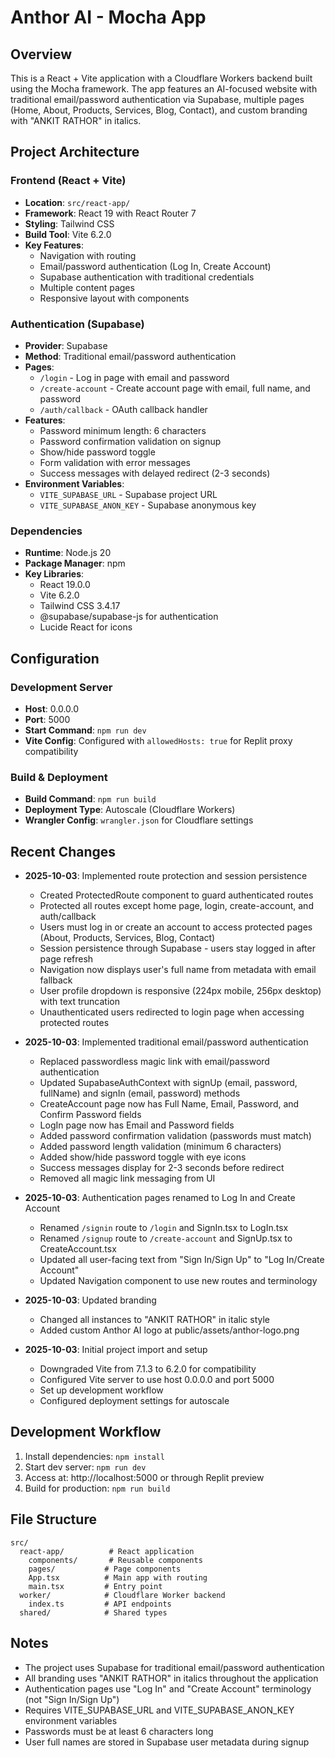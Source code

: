 # Anthor AI - Mocha App

## Overview
This is a React + Vite application with a Cloudflare Workers backend built using the Mocha framework. The app features an AI-focused website with traditional email/password authentication via Supabase, multiple pages (Home, About, Products, Services, Blog, Contact), and custom branding with "ANKIT RATHOR" in italics.

## Project Architecture

### Frontend (React + Vite)
- **Location**: `src/react-app/`
- **Framework**: React 19 with React Router 7
- **Styling**: Tailwind CSS
- **Build Tool**: Vite 6.2.0
- **Key Features**:
  - Navigation with routing
  - Email/password authentication (Log In, Create Account)
  - Supabase authentication with traditional credentials
  - Multiple content pages
  - Responsive layout with components

### Authentication (Supabase)
- **Provider**: Supabase
- **Method**: Traditional email/password authentication
- **Pages**:
  - `/login` - Log in page with email and password
  - `/create-account` - Create account page with email, full name, and password
  - `/auth/callback` - OAuth callback handler
- **Features**:
  - Password minimum length: 6 characters
  - Password confirmation validation on signup
  - Show/hide password toggle
  - Form validation with error messages
  - Success messages with delayed redirect (2-3 seconds)
- **Environment Variables**:
  - `VITE_SUPABASE_URL` - Supabase project URL
  - `VITE_SUPABASE_ANON_KEY` - Supabase anonymous key

### Dependencies
- **Runtime**: Node.js 20
- **Package Manager**: npm
- **Key Libraries**:
  - React 19.0.0
  - Vite 6.2.0
  - Tailwind CSS 3.4.17
  - @supabase/supabase-js for authentication
  - Lucide React for icons

## Configuration

### Development Server
- **Host**: 0.0.0.0
- **Port**: 5000
- **Start Command**: `npm run dev`
- **Vite Config**: Configured with `allowedHosts: true` for Replit proxy compatibility

### Build & Deployment
- **Build Command**: `npm run build`
- **Deployment Type**: Autoscale (Cloudflare Workers)
- **Wrangler Config**: `wrangler.json` for Cloudflare settings

## Recent Changes
- **2025-10-03**: Implemented route protection and session persistence
  - Created ProtectedRoute component to guard authenticated routes
  - Protected all routes except home page, login, create-account, and auth/callback
  - Users must log in or create an account to access protected pages (About, Products, Services, Blog, Contact)
  - Session persistence through Supabase - users stay logged in after page refresh
  - Navigation now displays user's full name from metadata with email fallback
  - User profile dropdown is responsive (224px mobile, 256px desktop) with text truncation
  - Unauthenticated users redirected to login page when accessing protected routes

- **2025-10-03**: Implemented traditional email/password authentication
  - Replaced passwordless magic link with email/password authentication
  - Updated SupabaseAuthContext with signUp (email, password, fullName) and signIn (email, password) methods
  - CreateAccount page now has Full Name, Email, Password, and Confirm Password fields
  - LogIn page now has Email and Password fields
  - Added password confirmation validation (passwords must match)
  - Added password length validation (minimum 6 characters)
  - Added show/hide password toggle with eye icons
  - Success messages display for 2-3 seconds before redirect
  - Removed all magic link messaging from UI
  
- **2025-10-03**: Authentication pages renamed to Log In and Create Account
  - Renamed `/signin` route to `/login` and SignIn.tsx to LogIn.tsx
  - Renamed `/signup` route to `/create-account` and SignUp.tsx to CreateAccount.tsx
  - Updated all user-facing text from "Sign In/Sign Up" to "Log In/Create Account"
  - Updated Navigation component to use new routes and terminology
  
- **2025-10-03**: Updated branding
  - Changed all instances to "ANKIT RATHOR" in italic style
  - Added custom Anthor AI logo at public/assets/anthor-logo.png
  
- **2025-10-03**: Initial project import and setup
  - Downgraded Vite from 7.1.3 to 6.2.0 for compatibility
  - Configured Vite server to use host 0.0.0.0 and port 5000
  - Set up development workflow
  - Configured deployment settings for autoscale

## Development Workflow
1. Install dependencies: `npm install`
2. Start dev server: `npm run dev`
3. Access at: http://localhost:5000 or through Replit preview
4. Build for production: `npm run build`

## File Structure
```
src/
  react-app/          # React application
    components/       # Reusable components
    pages/           # Page components
    App.tsx          # Main app with routing
    main.tsx         # Entry point
  worker/            # Cloudflare Worker backend
    index.ts         # API endpoints
  shared/            # Shared types
```

## Notes
- The project uses Supabase for traditional email/password authentication
- All branding uses "ANKIT RATHOR" in italics throughout the application
- Authentication pages use "Log In" and "Create Account" terminology (not "Sign In/Sign Up")
- Requires VITE_SUPABASE_URL and VITE_SUPABASE_ANON_KEY environment variables
- Passwords must be at least 6 characters long
- User full names are stored in Supabase user metadata during signup
